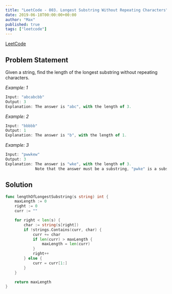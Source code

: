 ```yaml
---
title: "LeetCode - 003. Longest Substring Without Repeating Characters"
date: 2019-06-18T00:00:00+00:00
author: "Max"
published: true
tags: ["leetcode"]
---
```


[LeetCode](https://leetcode.com/problems/longest-substring-without-repeating-characters/)

## Problem Statement

Given a string, find the length of the longest substring without repeating characters.

*Example: 1*

```js
Input: "abcabcbb"
Output: 3
Explanation: The answer is "abc", with the length of 3.
```

*Example: 2*

```js
Input: "bbbbb"
Output: 1
Explanation: The answer is "b", with the length of 1.
```

*Example: 3*

```js
Input: "pwwkew"
Output: 3
Explanation: The answer is "wke", with the length of 3.
             Note that the answer must be a substring, "pwke" is a subsequence and not a substring.
```

## Solution

```go
func lengthOfLongestSubstring(s string) int {
	maxLength := 0
	right := 0
	curr := ""

	for right < len(s) {
		char := string(s[right])
		if !strings.Contains(curr, char) {
			curr += char
			if len(curr) > maxLength {
				maxLength = len(curr)
			}
			right++
		} else {
			curr = curr[1:]
		}
	}

	return maxLength
}
```
